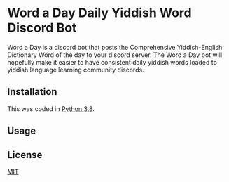# Word a Day Daily Yiddish Word Discord Bot

Word a Day is a discord bot that posts the Comprehensive Yiddish-English Dictionary Word of the day to your discord server. The Word a Day bot will hopefully make it easier to have consistent daily yiddish words loaded to yiddish language learning community discords. 

## Installation

This was coded in [Python 3.8](https://www.python.org/downloads/release/python-380/).

## Usage

## License
[MIT](https://choosealicense.com/licenses/mit/)
